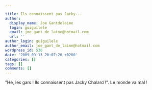 ```yaml
---

title: Ils connaissent pas Jacky...
author:
  display_name: Joe Gantdelaine
  login: guiguilele
  email: joe_gant_de_laine@hotmail.com
  url: ''
author_login: guiguilele
author_email: joe_gant_de_laine@hotmail.com
wordpress_id: 530
date: '2009-09-13 20:07:26 +0200'
categories: []
tags: []
comments: []
---
```

"Hé, les gars ! Ils connaissent pas Jacky Chalard !". Le monde va mal !
